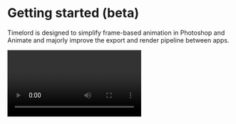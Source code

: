 # Getting started (beta)

Timelord is designed to simplify frame-based animation in Photoshop and Animate and majorly improve the export and render pipeline between apps.

<Video url="https://www.youtube.com/embed/qYU8VjpeoAY" />

<a href="http://battleaxe.co/timelord" class="nav-link action-button">Buy Timelord</a>

## Installation
<Install 
    extension 
    name="Timelord" 
    :hosts="['After Effects', 'Photoshop', 'Animate']"
/>

## License agreement

<eula
    name="Timelord" />